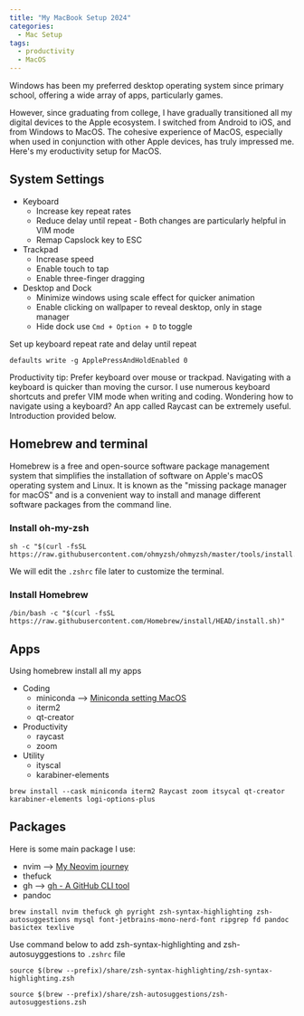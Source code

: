 ```yaml
---
title: "My MacBook Setup 2024" 
categories:
  - Mac Setup
tags:
  - productivity
  - MacOS
---
```


Windows has been my preferred desktop operating system since primary school, offering a wide array of apps, particularly games.

However, since graduating from college, I have gradually transitioned all my digital devices to the Apple ecosystem. I switched from Android to iOS, and from Windows to MacOS. The cohesive experience of MacOS, especially when used in conjunction with other Apple devices, has truly impressed me. Here's my eroductivity setup for MacOS.

## System Settings

- Keyboard
    - Increase key repeat rates
    - Reduce delay until repeat - Both changes are particularly helpful in VIM mode
    - Remap Capslock key to ESC
- Trackpad
    - Increase speed
    - Enable touch to tap
    - Enable three-finger dragging
- Desktop and Dock
    - Minimize windows using scale effect for quicker animation
    - Enable clicking on wallpaper to reveal desktop, only in stage manager
    - Hide dock use `Cmd + Option + D` to toggle

Set up keyboard repeat rate and delay until repeat

```shell
defaults write -g ApplePressAndHoldEnabled 0
```

Productivity tip: Prefer keyboard over mouse or trackpad. Navigating with a keyboard is quicker than moving the cursor. I use numerous keyboard shortcuts and prefer VIM mode when writing and coding. Wondering how to navigate using a keyboard? An app called Raycast can be extremely useful. Introduction provided below.

## Homebrew and terminal

Homebrew is a free and open-source software package management system that simplifies the installation of software on Apple's macOS operating system and Linux. It is known as the "missing package manager for macOS" and is a convenient way to install and manage different software packages from the command line.

### Install oh-my-zsh

```shell
sh -c "$(curl -fsSL https://raw.githubusercontent.com/ohmyzsh/ohmyzsh/master/tools/install.sh)"
```

We will edit the `.zshrc` file later to customize the terminal.

### Install Homebrew

```shell
/bin/bash -c "$(curl -fsSL https://raw.githubusercontent.com/Homebrew/install/HEAD/install.sh)"
```


## Apps

Using homebrew install all my apps

- Coding
  - miniconda --> [Miniconda setting MacOS](https://bagelquant.github.io/mac%20setup/miniconda-setting-macos/)
  - iterm2
  - qt-creator
- Productivity
  - raycast
  - zoom
- Utility
  - ityscal
  - karabiner-elements

```shell
brew install --cask miniconda iterm2 Raycast zoom itsycal qt-creator karabiner-elements logi-options-plus
```

## Packages

Here is some main package I use:

- nvim --> [My Neovim journey](https://bagelquant.github.io/neovim/neovim-journey/)
- thefuck
- gh --> [gh - A GitHub CLI tool](https://bagelquant.github.io/mac%20setup/gh-github-cli-tool/)
- pandoc

```shell
brew install nvim thefuck gh pyright zsh-syntax-highlighting zsh-autosuggestions mysql font-jetbrains-mono-nerd-font ripgrep fd pandoc basictex texlive 
```

Use command below to add zsh-syntax-highlighting and zsh-autosuyggestions to `.zshrc` file

```shell
source $(brew --prefix)/share/zsh-syntax-highlighting/zsh-syntax-highlighting.zsh
```

```shell
source $(brew --prefix)/share/zsh-autosuggestions/zsh-autosuggestions.zsh
```

